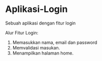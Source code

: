 # Aplikasi-Login
Sebuah aplikasi dengan fitur login

Alur Fitur Login:
1. Memasukkan nama, email dan password
2. Memvalidasi masukan.
3. Menampilkan halaman home.
